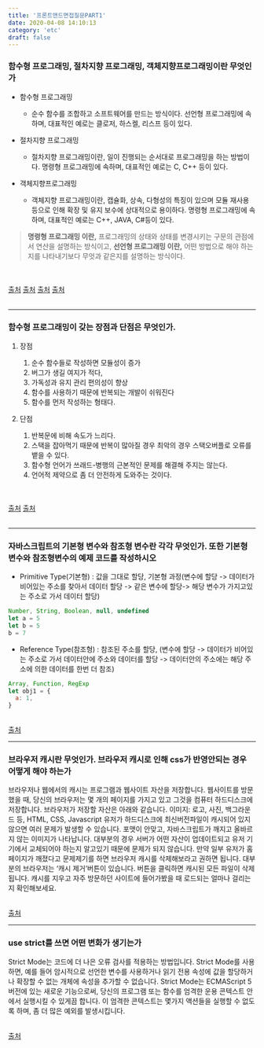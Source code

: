 ```yaml
---
title: '프론트앤드면접질문PART1'
date: 2020-04-08 14:10:13
category: 'etc'
draft: false
---
```


### 함수형 프로그래밍, 절차지향 프로그래밍, 객체지향프로그래밍이란 무엇인가

- 함수형 프로그래밍

  - 순수 함수를 조합하고 소프트웨어를 만드는 방식이다. 선언형 프로그래밍에 속하며, 대표적인 예로는 클로저, 하스켈, 리스프 등이 있다.

- 절차지향 프로그래밍

  - 절차지향 프로그래밍이란, 일이 진행되는 순서대로 프로그래밍을 하는 방법이다. 명령형 프로그래밍에 속하며, 대표적인 예로는 C, C++ 등이 있다.

- 객체지향프로그래밍

  - 객체지향 프로그래밍이란, 캡슐화, 상속, 다형성의 특징이 있으며 모듈 재사용 등으로 인해 확장 및 유지 보수에 상대적으로 용이하다. 명령형 프로그래밍에 속하며, 대표적인 예로는 C++, JAVA, C#등이 있다.<br>

> **명령형 프로그래밍 이란,** 프로그래밍의 상태와 상태를 변경시키는 구문의 관점에서 연산을 설명하는 방식이고,
> **선언형 프로그래밍 이란,** 어떤 방법으로 해야 하는지를 나타내기보다 무엇과 같은지를 설명하는 방식이다.

<br>
<br>
<a class="source_link" href="https://susu91.tistory.com/105" target="_blank">출처</a>
<a class="source_link" href="https://madplay.github.io/post/functional-programming-object-oriented-programming" target="_blank">출처</a>
<a class="source_link" href="https://gs.saro.me/dev?tn=428" target="_blank">출처</a>
<a class="source_link" href="https://velog.io/@kyusung/%ED%95%A8%EC%88%98%ED%98%95-%ED%94%84%EB%A1%9C%EA%B7%B8%EB%9E%98%EB%B0%8D-%EC%9A%94%EC%95%BD" target="_blank">출처</a>
<br>
<br>

---

### 함수형 프로그래밍이 갖는 장점과 단점은 무엇인가.

1. 장점

   1. 순수 함수들로 작성하면 모듈성이 증가
   2. 버그가 생길 여지가 적다,
   3. 가독성과 유지 관리 편의성이 향상
   4. 함수를 사용하기 때문에 반복되는 개발이 쉬워진다
   5. 함수를 먼저 작성하는 형태다.

2. 단점

   1. 반복문에 비해 속도가 느리다.
   2. 스택을 잡아먹기 때문에 반복이 많아질 경우 최악의 경우 스택오버플로 오류를 뱉을 수 있다.
   3. 함수형 언어가 쓰래드-병행의 근본적인 문제를 해결해 주지는 않는다.
   4. 언어적 제약으로 좀 더 안전하게 도와주는 것이다.

<br>
<br>
<a class="source_link" href="https://blog.sonim1.com/113 [Kendrick's Blog]" target="_blank">출처</a>
<a class="source_link" href="https://gs.saro.me/dev?tn=428" target="_blank">출처</a>
<br>
<br>

---

### 자바스크립트의 기본형 변수와 참조형 변수란 각각 무엇인가. 또한 기본형 변수와 참조형변수의 예제 코드를 작성하시오

- Primitive Type(기본형) : 값을 그대로 할당, 기본형 과정(변수에 할당 -> 데이터가 비어있는 주소를 찾아서 데이터 할당 -> 같은 변수에 할당-> 해당 변수가 가지고있는 주소로 가서 데이터 할당)

```javascript
Number, String, Boolean, null, undefined
let a = 5
let b = 5
b = 7
```

- Reference Type(참조형) : 참조된 주소를 할당, (변수에 할당 -> 데이터가 비어있는 주소로 가서 데이터안에 주소와 데이터를 할당 -> 데이터안의 주소에는 해당 주소에 의한 데이터를 한번 더 참조)

```javascript
Array, Function, RegExp
let obj1 = {
  a: 1,
}
```

<br>
<a class="source_link" href="https://epthffh.tistory.com/entry/Javascript-%ED%95%B5%EC%8B%AC-%EA%B0%9C%EB%85%90-%EC%95%8C%EC%95%84%EB%B3%B4%EA%B8%B0-%E2%80%93-JS-Flow%EA%B8%B0%EB%B3%B8%ED%98%95%EA%B3%BC-%EC%B0%B8%EC%A1%B0%ED%98%95" target="_blank">출처</a>
<br>

---

### 브라우저 캐시란 무엇인가. 브라우저 캐시로 인해 css가 반영안되는 경우 어떻게 해야 하는가

브라우저나 웹에서의 캐시는 프로그램과 웹사이트 자산을 저장합니다. 웹사이트를 방문했을 때, 당신의 브라우저는 몇 개의 페이지를 가지고 있고 그것을 컴퓨터 하드디스크에 저장합니다. 브라우저가 저장할 자산은 아래와 같습니다.
이미지: 로고, 사진, 백그라운드 등, HTML, CSS, Javascript 유저가 하드디스크에 최신버전파일이 캐시되어 있지 않으면 여러 문제가 발생할 수 있습니다. 포맷이 안맞고, 자바스크립트가 깨지고 올바르지 않는 이미지가 나타납니다.
대부분의 경우 서버가 어떤 자산이 업데이트되고 유저 기기에서 교체되어야 하는지 알고있기 때문에 문제가 되지 않습니다. 만약 일부 유저가 홈페이지가 깨졌다고 문제제기를 하면 브라우저 캐시를 삭제해보라고 권하면 됩니다.
대부분의 브라우저는 ‘캐시 제거’버튼이 있습니다. 버튼을 클릭하면 캐시된 모든 파일이 삭제됩니다. 캐시를 지우고 자주 방문하던 사이트에 들어가봤을 때 로드되는 얼마나 걸리는지 확인해보세요.

<br>
<a class="source_link" href="https://yngmanie.space/posts/cache" target="_blank">출처</a>
<br>

---

### use strict를 쓰면 어떤 변화가 생기는가

Strict Mode는 코드에 더 나은 오류 검사를 적용하는 방법입니다.
Strict Mode를 사용하면, 예를 들어 암시적으로 선언한 변수를 사용하거나 읽기 전용 속성에 값을 할당하거나 확장할 수 없는 개체에 속성을 추가할 수 없습니다.
Strict Mode는 ECMAScript 5 버전에 있는 새로운 기능으로써, 당신의 프로그램 또는 함수를 엄격한 운용 콘텍스트 안에서 실행시킬 수 있게끔 합니다. 이 엄격한 콘텍스트는 몇가지 액션들을 실행할 수 없도록 하며, 좀 더 많은 예외를 발생시킵니다.

<br>
<a class="source_link" href="https://ithub.tistory.com/162" target="_blank">출처</a>
<br>
